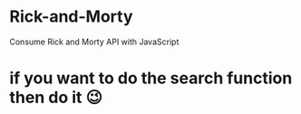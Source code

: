 # Rick-and-Morty
Consume Rick and Morty API with JavaScript 
# if you want to do the search function then do it 😉
